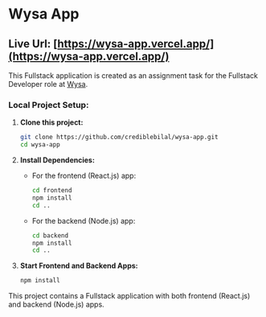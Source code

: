 # Wysa App

## Live Url: [https://wysa-app.vercel.app/](https://wysa-app.vercel.app/)

This Fullstack application is created as an assignment task for the Fullstack Developer role at [Wysa](https://www.wysa.com/).

### Local Project Setup:

1. **Clone this project:**
    ```bash
    git clone https://github.com/crediblebilal/wysa-app.git
    cd wysa-app
    ```

2. **Install Dependencies:**

    - For the frontend (React.js) app:
        ```bash
        cd frontend
        npm install
        cd ..
        ```

    - For the backend (Node.js) app:
        ```bash
        cd backend
        npm install
        cd ..
        ```

3. **Start Frontend and Backend Apps:**
    ```bash
    npm install
    ```

This project contains a Fullstack application with both frontend (React.js) and backend (Node.js) apps.